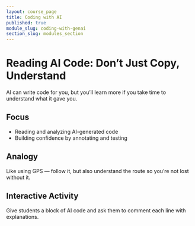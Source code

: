 ```yaml
---
layout: course_page
title: Coding with AI
published: true
module_slug: coding-with-genai
section_slug: modules_section
---
```


# Reading AI Code: Don’t Just Copy, Understand

AI can write code for you, but you’ll learn more if you take time to understand what it gave you.

## Focus
- Reading and analyzing AI-generated code
- Building confidence by annotating and testing

## Analogy
Like using GPS — follow it, but also understand the route so you’re not lost without it.

## Interactive Activity
Give students a block of AI code and ask them to comment each line with explanations.
